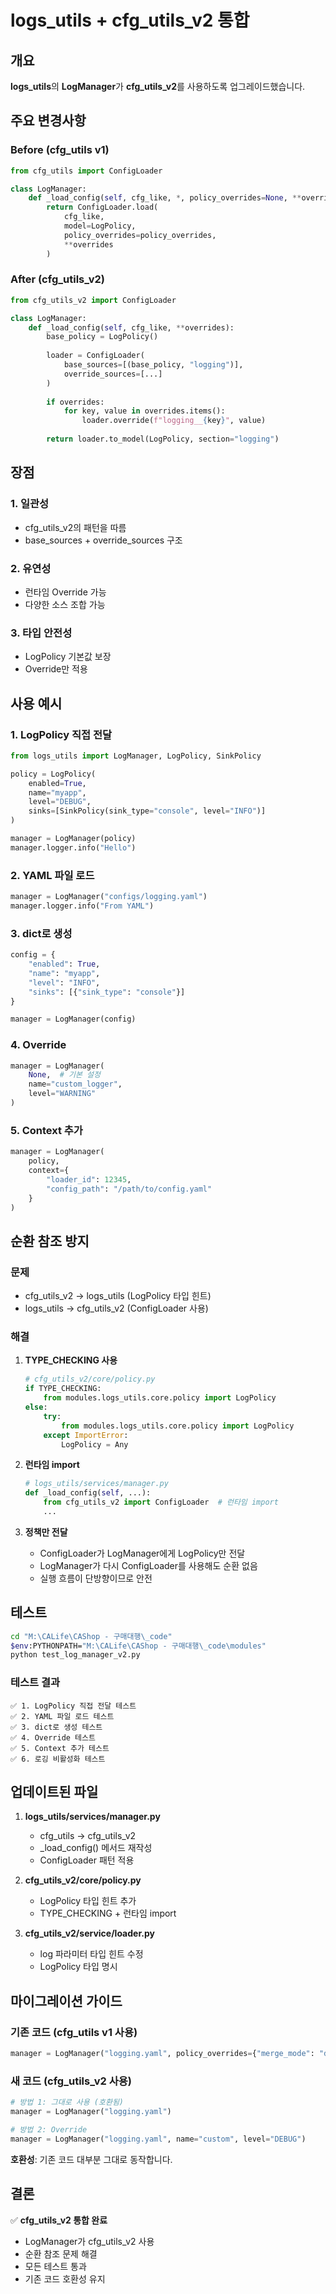 # logs_utils + cfg_utils_v2 통합

## 개요

**logs_utils**의 **LogManager**가 **cfg_utils_v2**를 사용하도록 업그레이드했습니다.

## 주요 변경사항

### Before (cfg_utils v1)
```python
from cfg_utils import ConfigLoader

class LogManager:
    def _load_config(self, cfg_like, *, policy_overrides=None, **overrides):
        return ConfigLoader.load(
            cfg_like,
            model=LogPolicy,
            policy_overrides=policy_overrides,
            **overrides
        )
```

### After (cfg_utils_v2)
```python
from cfg_utils_v2 import ConfigLoader

class LogManager:
    def _load_config(self, cfg_like, **overrides):
        base_policy = LogPolicy()
        
        loader = ConfigLoader(
            base_sources=[(base_policy, "logging")],
            override_sources=[...]
        )
        
        if overrides:
            for key, value in overrides.items():
                loader.override(f"logging__{key}", value)
        
        return loader.to_model(LogPolicy, section="logging")
```

## 장점

### 1. 일관성
- cfg_utils_v2의 패턴을 따름
- base_sources + override_sources 구조

### 2. 유연성
- 런타임 Override 가능
- 다양한 소스 조합 가능

### 3. 타입 안전성
- LogPolicy 기본값 보장
- Override만 적용

## 사용 예시

### 1. LogPolicy 직접 전달
```python
from logs_utils import LogManager, LogPolicy, SinkPolicy

policy = LogPolicy(
    enabled=True,
    name="myapp",
    level="DEBUG",
    sinks=[SinkPolicy(sink_type="console", level="INFO")]
)

manager = LogManager(policy)
manager.logger.info("Hello")
```

### 2. YAML 파일 로드
```python
manager = LogManager("configs/logging.yaml")
manager.logger.info("From YAML")
```

### 3. dict로 생성
```python
config = {
    "enabled": True,
    "name": "myapp",
    "level": "INFO",
    "sinks": [{"sink_type": "console"}]
}

manager = LogManager(config)
```

### 4. Override
```python
manager = LogManager(
    None,  # 기본 설정
    name="custom_logger",
    level="WARNING"
)
```

### 5. Context 추가
```python
manager = LogManager(
    policy,
    context={
        "loader_id": 12345,
        "config_path": "/path/to/config.yaml"
    }
)
```

## 순환 참조 방지

### 문제
- cfg_utils_v2 → logs_utils (LogPolicy 타입 힌트)
- logs_utils → cfg_utils_v2 (ConfigLoader 사용)

### 해결
1. **TYPE_CHECKING 사용**
   ```python
   # cfg_utils_v2/core/policy.py
   if TYPE_CHECKING:
       from modules.logs_utils.core.policy import LogPolicy
   else:
       try:
           from modules.logs_utils.core.policy import LogPolicy
       except ImportError:
           LogPolicy = Any
   ```

2. **런타임 import**
   ```python
   # logs_utils/services/manager.py
   def _load_config(self, ...):
       from cfg_utils_v2 import ConfigLoader  # 런타임 import
       ...
   ```

3. **정책만 전달**
   - ConfigLoader가 LogManager에게 LogPolicy만 전달
   - LogManager가 다시 ConfigLoader를 사용해도 순환 없음
   - 실행 흐름이 단방향이므로 안전

## 테스트

```bash
cd "M:\CALife\CAShop - 구매대행\_code"
$env:PYTHONPATH="M:\CALife\CAShop - 구매대행\_code\modules"
python test_log_manager_v2.py
```

### 테스트 결과
```
✅ 1. LogPolicy 직접 전달 테스트
✅ 2. YAML 파일 로드 테스트
✅ 3. dict로 생성 테스트
✅ 4. Override 테스트
✅ 5. Context 추가 테스트
✅ 6. 로깅 비활성화 테스트
```

## 업데이트된 파일

1. **logs_utils/services/manager.py**
   - cfg_utils → cfg_utils_v2
   - _load_config() 메서드 재작성
   - ConfigLoader 패턴 적용

2. **cfg_utils_v2/core/policy.py**
   - LogPolicy 타입 힌트 추가
   - TYPE_CHECKING + 런타임 import

3. **cfg_utils_v2/service/loader.py**
   - log 파라미터 타입 힌트 수정
   - LogPolicy 타입 명시

## 마이그레이션 가이드

### 기존 코드 (cfg_utils v1 사용)
```python
manager = LogManager("logging.yaml", policy_overrides={"merge_mode": "deep"})
```

### 새 코드 (cfg_utils_v2 사용)
```python
# 방법 1: 그대로 사용 (호환됨)
manager = LogManager("logging.yaml")

# 방법 2: Override
manager = LogManager("logging.yaml", name="custom", level="DEBUG")
```

**호환성**: 기존 코드 대부분 그대로 동작합니다.

## 결론

✅ **cfg_utils_v2 통합 완료**
- LogManager가 cfg_utils_v2 사용
- 순환 참조 문제 해결
- 모든 테스트 통과
- 기존 코드 호환성 유지
